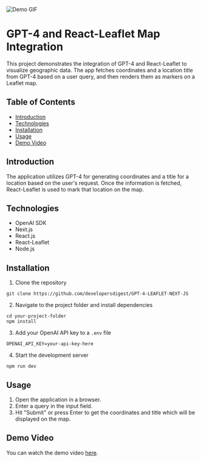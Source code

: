 ![Demo GIF](https://media.giphy.com/media/v1.Y2lkPTc5MGI3NjExenJ3YjFnaGtpdG5wZzV3MXk2djU2NWJiZmdqd2xnZjd6Z3FiaTNpNSZlcD12MV9pbnRlcm5hbF9naWZfYnlfaWQmY3Q9Zw/tinbfZnPaF2iVOwN5B/giphy-downsized-large.gif)


# GPT-4 and React-Leaflet Map Integration

This project demonstrates the integration of GPT-4 and React-Leaflet to visualize geographic data. The app fetches coordinates and a location title from GPT-4 based on a user query, and then renders them as markers on a Leaflet map.

## Table of Contents
- [Introduction](#introduction)
- [Technologies](#technologies)
- [Installation](#installation)
- [Usage](#usage)
- [Demo Video](#demo-video)

## Introduction
The application utilizes GPT-4 for generating coordinates and a title for a location based on the user's request. Once the information is fetched, React-Leaflet is used to mark that location on the map.

## Technologies
- OpenAI SDK
- Next.js
- React.js
- React-Leaflet
- Node.js

## Installation
1. Clone the repository
```
git clone https://github.com/developersdigest/GPT-4-LEAFLET-NEXT-JS
```
2. Navigate to the project folder and install dependencies
```
cd your-project-folder
npm install
```
3. Add your OpenAI API key to a `.env` file
```
OPENAI_API_KEY=your-api-key-here
```
4. Start the development server
```
npm run dev
```

## Usage
1. Open the application in a browser.
2. Enter a query in the input field.
3. Hit "Submit" or press Enter to get the coordinates and title which will be displayed on the map.

## Demo Video
You can watch the demo video [here](https://youtu.be/xVkbdegieBg).
